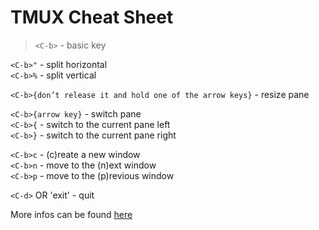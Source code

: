 # TMUX Cheat Sheet

> `<C-b>` - basic key

`<C-b>"` - split horizontal  
`<C-b>%` - split vertical  

`<C-b>{don’t release it and hold one of the arrow keys}` - resize pane  

`<C-b>{arrow key}` - switch pane  
`<C-b>{` - switch to the current pane left  
`<C-b>}` - switch to the current pane right  

`<C-b>c` - (c)reate a new window  
`<C-b>n` - move to the (n)ext window  
`<C-b>p` - move to the (p)revious window  

`<C-d>` OR 'exit' - quit  

More infos can be found [here](https://gist.github.com/MohamedAlaa/2961058)
